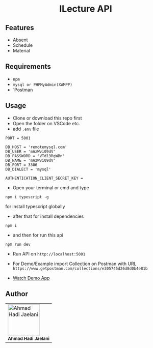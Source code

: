 <h1 align="center">ILecture API</h1>

## Features

- Absent
- Schedule
- Material

## Requirements

- `npm`
- `mysql or PHPMyAdmin(XAMPP)`
- `Postman

## Usage

- Clone or download this repo first
- Open the folder on VSCode etc.
- add `.env` file
```
PORT = 5001

DB_HOST = 'remotemysql.com'
DB_USER = 'mAzWvi09dV'
DB_PASSWORD = 'VTdl3RgWBn'
DB_NAME = 'mAzWvi09dV'
DB_PORT = 3306
DB_DIALECT = 'mysql'

AUTHENTICATION_CLIENT_SECRET_KEY = 
```
- Open your terminal or cmd and type
````
npm i typescript -g
````
  for install typescript globally
- after that for install dependencies
 ```
 npm i
 ```
- and then for run this api
```
npm run dev
```

- Run API on `http://localhost:5001`


- For Demo/Example import Collection on Postman with URL `https://www.getpostman.com/collections/e305745d26d8d0b4e81b`

- [Watch Demo App]()

## Author
  <table>
    <tr>
      <td>
        <a href="https://github.com/aahmadhadi">
          <img width="100" src="https://avatars1.githubusercontent.com/u/35247372?s=460&v=4" alt="Ahmad Hadi Jaelani"><br/>
          <sub><b>Ahmad Hadi Jaelani</b></sub>
        </a>
      </td>
    </tr>
  </table>
